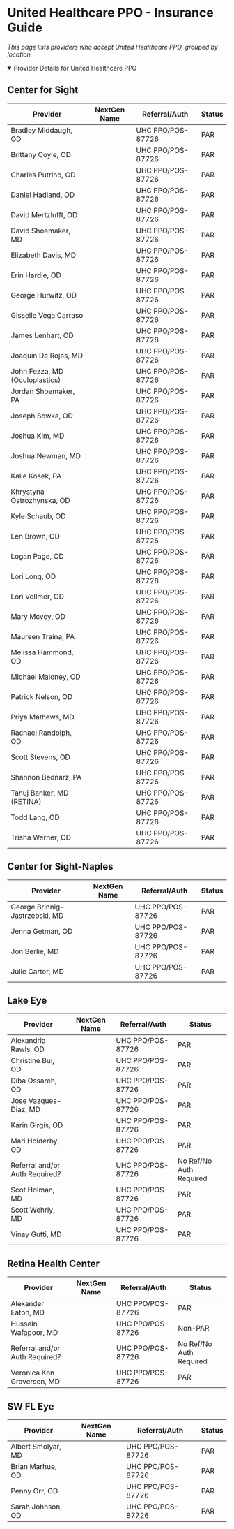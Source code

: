 # United Healthcare PPO - Insurance Guide

*This page lists providers who accept United Healthcare PPO, grouped by location.*

<details open><summary>Provider Details for United Healthcare PPO</summary>

## Center for Sight

| Provider | NextGen Name | Referral/Auth | Status |
|----------|-------------|--------------|--------|
| Bradley Middaugh, OD |  | UHC PPO/POS-87726 | PAR |
| Brittany Coyle, OD |  | UHC PPO/POS-87726 | PAR |
| Charles Putrino, OD |  | UHC PPO/POS-87726 | PAR |
| Daniel Hadland, OD |  | UHC PPO/POS-87726 | PAR |
| David Mertzlufft, OD |  | UHC PPO/POS-87726 | PAR |
| David Shoemaker, MD |  | UHC PPO/POS-87726 | PAR |
| Elizabeth Davis, MD |  | UHC PPO/POS-87726 | PAR |
| Erin Hardie, OD |  | UHC PPO/POS-87726 | PAR |
| George Hurwitz, OD |  | UHC PPO/POS-87726 | PAR |
| Gisselle Vega Carraso |  | UHC PPO/POS-87726 | PAR |
| James Lenhart, OD |  | UHC PPO/POS-87726 | PAR |
| Joaquin De Rojas, MD |  | UHC PPO/POS-87726 | PAR |
| John Fezza, MD (Oculoplastics) |  | UHC PPO/POS-87726 | PAR |
| Jordan Shoemaker, PA |  | UHC PPO/POS-87726 | PAR |
| Joseph Sowka, OD |  | UHC PPO/POS-87726 | PAR |
| Joshua Kim, MD |  | UHC PPO/POS-87726 | PAR |
| Joshua Newman, MD |  | UHC PPO/POS-87726 | PAR |
| Kalie Kosek, PA |  | UHC PPO/POS-87726 | PAR |
| Khrystyna Ostrozhynska, OD |  | UHC PPO/POS-87726 | PAR |
| Kyle Schaub, OD |  | UHC PPO/POS-87726 | PAR |
| Len Brown, OD |  | UHC PPO/POS-87726 | PAR |
| Logan Page, OD |  | UHC PPO/POS-87726 | PAR |
| Lori Long, OD |  | UHC PPO/POS-87726 | PAR |
| Lori Vollmer, OD |  | UHC PPO/POS-87726 | PAR |
| Mary Mcvey, OD |  | UHC PPO/POS-87726 | PAR |
| Maureen Traina, PA |  | UHC PPO/POS-87726 | PAR |
| Melissa Hammond, OD |  | UHC PPO/POS-87726 | PAR |
| Michael Maloney, OD |  | UHC PPO/POS-87726 | PAR |
| Patrick Nelson, OD |  | UHC PPO/POS-87726 | PAR |
| Priya Mathews, MD |  | UHC PPO/POS-87726 | PAR |
| Rachael Randolph, OD |  | UHC PPO/POS-87726 | PAR |
| Scott Stevens, OD |  | UHC PPO/POS-87726 | PAR |
| Shannon Bednarz, PA |  | UHC PPO/POS-87726 | PAR |
| Tanuj Banker, MD (RETINA) |  | UHC PPO/POS-87726 | PAR |
| Todd Lang, OD |  | UHC PPO/POS-87726 | PAR |
| Trisha Werner, OD |  | UHC PPO/POS-87726 | PAR |

## Center for Sight-Naples

| Provider | NextGen Name | Referral/Auth | Status |
|----------|-------------|--------------|--------|
| George Brinnig-Jastrzebski, MD |  | UHC PPO/POS-87726 | PAR |
| Jenna Getman, OD |  | UHC PPO/POS-87726 | PAR |
| Jon Berlie, MD |  | UHC PPO/POS-87726 | PAR |
| Julie Carter, MD |  | UHC PPO/POS-87726 | PAR |

## Lake Eye 

| Provider | NextGen Name | Referral/Auth | Status |
|----------|-------------|--------------|--------|
| Alexandria Rawls, OD |  | UHC PPO/POS-87726 | PAR |
| Christine Bui, OD |  | UHC PPO/POS-87726 | PAR |
| Diba Ossareh, OD |  | UHC PPO/POS-87726 | PAR |
| Jose Vazques-Diaz, MD |  | UHC PPO/POS-87726 | PAR |
| Karin Girgis, OD |  | UHC PPO/POS-87726 | PAR |
| Mari Holderby, OD |  | UHC PPO/POS-87726 | PAR |
| Referral and/or Auth Required? |  | UHC PPO/POS-87726 | No Ref/No Auth Required |
| Scot Holman, MD |  | UHC PPO/POS-87726 | PAR |
| Scott Wehrly, MD |  | UHC PPO/POS-87726 | PAR |
| Vinay Gutti, MD |  | UHC PPO/POS-87726 | PAR |

## Retina Health Center

| Provider | NextGen Name | Referral/Auth | Status |
|----------|-------------|--------------|--------|
| Alexander Eaton, MD |  | UHC PPO/POS-87726 | PAR |
| Hussein Wafapoor, MD |  | UHC PPO/POS-87726 | Non-PAR |
| Referral and/or Auth Required? |  | UHC PPO/POS-87726 | No Ref/No Auth Required |
| Veronica Kon Graversen, MD |  | UHC PPO/POS-87726 | PAR |

## SW FL Eye

| Provider | NextGen Name | Referral/Auth | Status |
|----------|-------------|--------------|--------|
| Albert Smolyar, MD |  | UHC PPO/POS-87726 | PAR |
| Brian Marhue, OD |  | UHC PPO/POS-87726 | PAR |
| Penny Orr, OD |  | UHC PPO/POS-87726 | PAR |
| Sarah Johnson, OD |  | UHC PPO/POS-87726 | PAR |

</details>


